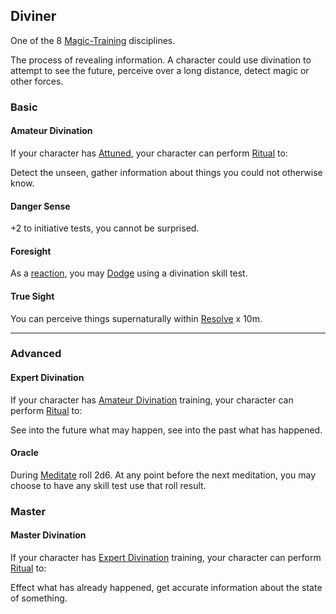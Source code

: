 ## Diviner
One of the 8 [Magic-Training](Magic-Training) disciplines.

The process of revealing information. A character could use divination to attempt to see the future, perceive over a long distance, detect magic or other forces.

### Basic
#### Amateur Divination
If your character has [Attuned](Magic-Training#Attuned), your character can perform [Ritual](Ritual) to:

Detect the unseen, gather information about things you could not otherwise know.

#### Danger Sense
+2 to initiative tests, you cannot be surprised.

#### Foresight
As a [reaction](Combat#Reacting%20to%20Attacks), you may [Dodge](Combat#Dodge) using a divination skill test.

#### True Sight
You can perceive things supernaturally within [Resolve](Stats#Resolve) x 10m.

---
### Advanced
#### Expert Divination
If your character has [Amateur Divination](#Amateur%20Divination) training, your character can perform [Ritual](Ritual) to:

See into the future what may happen, see into the past what has happened.

#### Oracle
During [Meditate](Telling-The-Story#Meditate) roll 2d6. At any point before the next meditation, you may choose to have any skill test use that roll result.

### Master

#### Master Divination
If your character has [Expert Divination](#Expert%20Divination) training, your character can perform [Ritual](Ritual) to:

Effect what has already happened, get accurate information about the state of something.